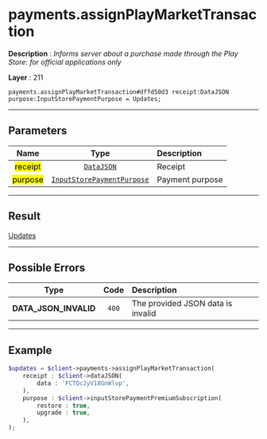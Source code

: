 # payments.assignPlayMarketTransaction

**Description** : *Informs server about a purchase made through the Play Store: for official applications only*

**Layer** : 211

```tl
payments.assignPlayMarketTransaction#dffd50d3 receipt:DataJSON purpose:InputStorePaymentPurpose = Updates;
```

---

## Parameters

| Name | Type | Description |
| :---: | :---: | :--- |
| <mark>receipt</mark> | [`DataJSON`](type/DataJSON) | Receipt |
| <mark>purpose</mark> | [`InputStorePaymentPurpose`](type/InputStorePaymentPurpose) | Payment purpose |

---

## Result

[Updates](type/Updates)

---

## Possible Errors

| Type | Code | Description |
| :---: | :---: | :--- |
| **DATA_JSON_INVALID** | `400` | The provided JSON data is invalid |

---

## Example

```php
$updates = $client->payments->assignPlayMarketTransaction(
	receipt : $client->dataJSON(
		data : 'FCTQcJyV18GnWlvp',
	),
	purpose : $client->inputStorePaymentPremiumSubscription(
		restore : true,
		upgrade : true,
	),
);
```
